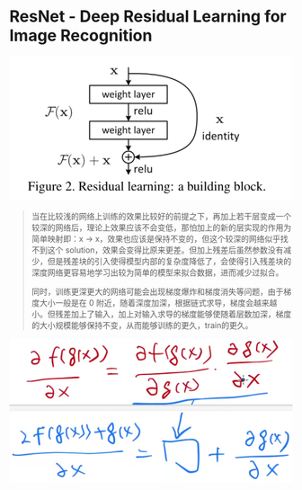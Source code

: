 #  ResNet - Deep Residual Learning for Image Recognition

![image-20250210104809664](./ResNet.assets/image-20250210104809664.png)

> 当在比较浅的网络上训练的效果比较好的前提之下，再加上若干层变成一个较深的网络后，理论上效果应该不会变低，那怕加上的新的层实现的作用为简单映射即：x -> x，效果也应该是保持不变的，但这个较深的网络似乎找不到这个 solution，效果会变得比原来更差。但加上残差后虽然参数没有减少，但是残差块的引入使得模型内部的复杂度降低了，会使得引入残差块的深度网络更容易地学习出较为简单的模型来拟合数据，进而减少过拟合。
>
> 同时，训练更深更大的网络可能会出现梯度爆炸和梯度消失等问题，由于梯度大小一般是在 0 附近，随着深度加深，根据链式求导，梯度会越来越小。但残差加上了输入，加上对输入求导的梯度能够使随着层数加深，梯度的大小规模能够保持不变，从而能够训练的更久，train的更久。

![image-20250210104251051](./ResNet.assets/image-20250210104251051.png)

